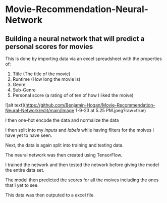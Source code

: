 # Movie-Recommendation-Neural-Network
## Building a neural network that will predict a personal scores for movies

This is done by importing data via an excel spreadsheet with the properties of:
1. Title (The title of the movie)
2. Runtime (How long the movie is)
3. Genre
4. Sub-Genre
5. Personal score (a rating of of ten of how I liked the moive)

![alt text](https://github.com/Benjamin-Hogan/Movie-Recommendation-Neural-Network/edit/main/Image 1-9-23 at 5.25 PM.jpeg?raw=true)


I then one-hot encode the data and normalize the data

I then split into my *inputs* and *labels* while having filters for the moives I have yet to have seen.

Next, the data is again split into training and testing data.

The neural network was then created using TensorFlow. 

I trained the network and then tested the network before giving the model the entire data set. 

The model then predicted the scores for all the moives including the ones that I yet to see. 

This data was then outputed to a excel file. 


